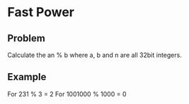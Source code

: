 Fast Power
===

## Problem

Calculate the an % b where a, b and n are all 32bit integers.


## Example

For 231 % 3 = 2
For 1001000 % 1000 = 0